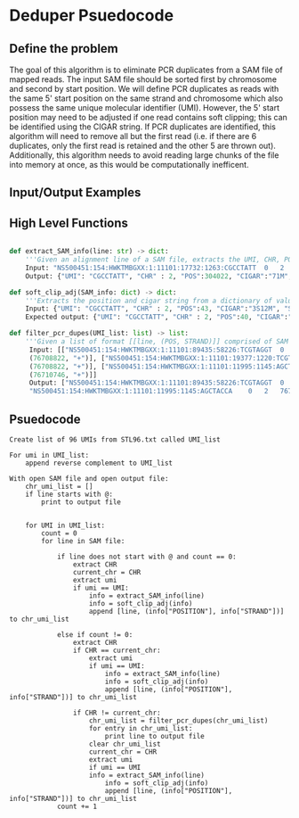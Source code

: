 # Deduper Psuedocode

## Define the problem
The goal of this algorithm is to eliminate PCR duplicates from a SAM file of mapped reads. The input SAM file should be sorted first by chromosome and second by start position. We will define PCR duplicates as reads with the same 5' start position on the same strand and chromosome which also possess the same unique molecular identifier (UMI). However, the 5' start position may need to be adjusted if one read contains soft clipping; this can be identified using the CIGAR string. If PCR duplicates are identified, this algorithm will need to remove all but the first read (i.e. if there are 6 duplicates, only the first read is retained and the other 5 are thrown out). Additionally, this algorithm needs to avoid reading large chunks of the file into memory at once, as this would be computationally inefficent. 

## Input/Output Examples

## High Level Functions
```python

def extract_SAM_info(line: str) -> dict:
    '''Given an alignment line of a SAM file, extracts the UMI, CHR, POS, CIGAR, and STRAND and returns them in the form of a dictionary.'''
    Input: "NS500451:154:HWKTMBGXX:1:11101:17732:1263:CGCCTATT	0	2	30402279	36	71M	*	0	0	GGCTCCTGCTGTGAGAAGGGATGGGCTGGACTGGCTCTCTTCTCCATGGTTCATGGAGTGGATGATACATT	6<EEEEEEEEEEEEEEEEEEEEEEEEEEEEEEEEEEEEEEEEEEEEEEEEEEEEEEEEEEEEEEEEEEEEE	MD:Z:71	NH:i:1	HI:i:1	NM:i:0	SM:i:36	XQ:i:40	X2:i:0	XO:Z:UU"
    Output: {"UMI": "CGCCTATT", "CHR" : 2, "POS":304022, "CIGAR":"71M", "STRAND":"+"}

def soft_clip_adj(SAM_info: dict) -> dict:
    '''Extracts the position and cigar string from a dictionary of values generated by extract_SAM_info. If soft clipping occurs, it returns the dictionary with the position adjusted for softclipping. If it is a negative strand strand, it needs to look for soft clipping at the end of the cigar string and also account for deletions. If it is a positive strand, it needs to look for soft clipping at the beginning of the cigar string'''
    Input: {"UMI": "CGCCTATT", "CHR" : 2, "POS":43, "CIGAR":"3S12M", "STRAND":"+"}
	Expected output: {"UMI": "CGCCTATT", "CHR" : 2, "POS":40, "CIGAR":"3S12M", "STRAND":"+"}

def filter_pcr_dupes(UMI_list: list) -> list:
    '''Given a list of format [[line, (POS, STRAND)]] comprised of SAM file entries with the same UMI and same CHR, return a list of lines with PCR duplicates filtered out, selecting the first entry of any duplicates'''
     Input: [["NS500451:154:HWKTMBGXX:1:11101:89435:58226:TCGTAGGT	0	2	76708822	36	71M	*	0	0	CCTGCTCATGGATACTCTTGAAGGATTGTCCAGTAAACTGGAAGCTGGTTTTGGAAGTTCCTCCTTCACCA	6AEEEEEEEEEEEEEEEEEEEEEEEEEEEEEEEEEEEEEEEEEEEEEEEEEEEEEEEEEEEEEEEEEEEEE	MD:Z:71	NH:i:1	HI:i:1	NM:i:0	SM:i:36	XQ:i:40	X2:i:0	XO:Z:UU",
     (76708822, "+")], ["NS500451:154:HWKTMBGXX:1:11101:19377:1220:TCGTAGGT	0	2	76708822	36	71M	*	0	0	CCTGCTCATGGATACTCTTGAAGGATTGTCCAGTAAACTGGAAGCTGGTTTTGGAAGTTCCTCCTTCACCA	6AEEEEEEEEEEEEEEEEEEEEEEEEEEEEEEEEEEEEEEEEEEEEEEEEEEEEEEEEEEEEEEEEEEEEE	MD:Z:71	NH:i:1	HI:i:1	NM:i:0	SM:i:36	XQ:i:40	X2:i:0	XO:Z:UU",
     (76708822, "+")], ["NS500451:154:HWKTMBGXX:1:11101:11995:1145:AGCTACCA	0	2	76710746	36	71M	*	0	0	TGCATAACTCGTGCTGGTTTCCTCCTTTGTGGGGACGTGATAGGTCGAGTACCTGAAGTCTCTTCTTCTGT	6<EEEEEEEEEEEEEEEEEEEEEEEEEEEEEEEEEEEEEEEEEEEEEEEEEEEEEEEEEEEEEEEEEEEEE	MD:Z:71	NH:i:1	HI:i:1	NM:i:0	SM:i:36	XQ:i:40	X2:i:0	XO:Z:UU",
     (76710746, "+")]]
     Output: ["NS500451:154:HWKTMBGXX:1:11101:89435:58226:TCGTAGGT	0	2	76708822	36	71M	*	0	0	CCTGCTCATGGATACTCTTGAAGGATTGTCCAGTAAACTGGAAGCTGGTTTTGGAAGTTCCTCCTTCACCA	6AEEEEEEEEEEEEEEEEEEEEEEEEEEEEEEEEEEEEEEEEEEEEEEEEEEEEEEEEEEEEEEEEEEEEE	MD:Z:71	NH:i:1	HI:i:1	NM:i:0	SM:i:36	XQ:i:40	X2:i:0	XO:Z:UU",
     "NS500451:154:HWKTMBGXX:1:11101:11995:1145:AGCTACCA	0	2	76710746	36	71M	*	0	0	TGCATAACTCGTGCTGGTTTCCTCCTTTGTGGGGACGTGATAGGTCGAGTACCTGAAGTCTCTTCTTCTGT	6<EEEEEEEEEEEEEEEEEEEEEEEEEEEEEEEEEEEEEEEEEEEEEEEEEEEEEEEEEEEEEEEEEEEEE	MD:Z:71	NH:i:1	HI:i:1	NM:i:0	SM:i:36	XQ:i:40	X2:i:0	XO:Z:UU"]
```

## Psuedocode

```
Create list of 96 UMIs from STL96.txt called UMI_list

For umi in UMI_list:
    append reverse complement to UMI_list

With open SAM file and open output file:
    chr_umi_list = []
    if line starts with @:
        print to output file

    
    for UMI in UMI_list:
        count = 0 
        for line in SAM file:
        
            if line does not start with @ and count == 0:
                extract CHR
                current_chr = CHR
                extract umi
                if umi == UMI:
                    info = extract_SAM_info(line)
                    info = soft_clip_adj(info)
                    append [line, (info["POSITION"], info["STRAND"])] to chr_umi_list

            else if count != 0:
                extract CHR
                if CHR == current_chr:
                    extract umi
                    if umi == UMI:
                        info = extract_SAM_info(line)
                        info = soft_clip_adj(info)
                        append [line, (info["POSITION"], info["STRAND"])] to chr_umi_list

                if CHR != current_chr:
                    chr_umi_list = filter_pcr_dupes(chr_umi_list)
                    for entry in chr_umi_list:
                        print line to output file
                    clear chr_umi_list
                    current_chr = CHR
                    extract umi
                    if umi == UMI
                    info = extract_SAM_info(line)
                        info = soft_clip_adj(info)
                        append [line, (info["POSITION"], info["STRAND"])] to chr_umi_list
            count += 1


```